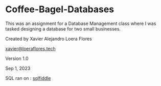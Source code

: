 # Coffee-Bagel-Databases

This was an assignment for a Database Management class where I was tasked designing a database for two small businesses.

Created by Xavier Alejandro Loera Flores

xavier@loeraflores.tech

Version 1.0

Sep 1, 2023

SQL ran on : [sqlfiddle](http://sqlfiddle.com)